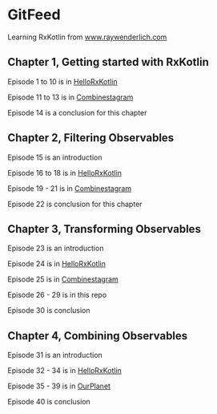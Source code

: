 # GitFeed

Learning RxKotlin from www.raywenderlich.com

## Chapter 1, Getting started with RxKotlin

Episode 1 to 10 is in [HelloRxKotlin](https://github.com/AungThiha/HelloRxKotlin)

Episode 11 to 13 is in [Combinestagram](https://github.com/AungThiha/Combinestagram)

Episode 14 is a conclusion for this chapter

## Chapter 2, Filtering Observables

Episode 15 is an introduction

Episode 16 to 18 is in [HelloRxKotlin](https://github.com/AungThiha/HelloRxKotlin)

Episode 19 - 21 is in [Combinestagram](https://github.com/AungThiha/Combinestagram)

Episode 22 is conclusion for this chapter

## Chapter 3, Transforming Observables

Episode 23 is an introduction

Episode 24 is in [HelloRxKotlin](https://github.com/AungThiha/HelloRxKotlin)

Episode 25 is in [Combinestagram](https://github.com/AungThiha/Combinestagram)

Episode 26 - 29 is in this repo

Episode 30 is conclusion

## Chapter 4, Combining Observables

Episode 31 is an introduction

Episode 32 - 34 is in [HelloRxKotlin](https://github.com/AungThiha/HelloRxKotlin)

Episode 35 - 39 is in [OurPlanet](https://github.com/AungThiha/OurPlanet)

Episode 40 is conclusion

